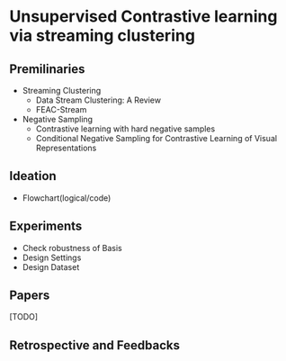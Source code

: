 # Unsupervised Contrastive learning via streaming clustering
## Premilinaries
- Streaming Clustering
  - Data Stream Clustering: A Review
  - FEAC-Stream
- Negative Sampling
  - Contrastive learning with hard negative samples
  - Conditional Negative Sampling for Contrastive Learning of Visual Representations

## Ideation
- Flowchart(logical/code)

## Experiments
- Check robustness of Basis
- Design Settings
- Design Dataset

## Papers
[TODO]

## Retrospective and Feedbacks
